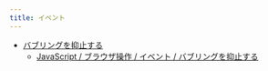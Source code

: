 ```yaml
---
title: イベント
---
```



- [バブリングを抑止する](//n/PGM/JavaScript/Ope/ブラウザ操作/イベント/バブリングを抑止する/index.md)
    - [JavaScript / ブラウザ操作 / イベント / バブリングを抑止する](/d/2009/02/07/JavaScript_でバブリングを抑止する.md)





